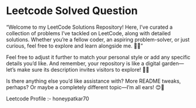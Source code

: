 
# Leetcode Solved Question

“Welcome to my LeetCode Solutions Repository! Here, I’ve curated a collection of problems I’ve tackled on LeetCode, along with detailed solutions. Whether you’re a fellow coder, an aspiring problem-solver, or just curious, feel free to explore and learn alongside me. 🚀💡”

Feel free to adjust it further to match your personal style or add any specific details you’d like. And remember, your repository is like a digital garden—let’s make sure its description invites visitors to explore! 🌱✨

Is there anything else you’d like assistance with? More README tweaks, perhaps? Or maybe a completely different topic—I’m all ears! 😊🌟

Leetcode Profile :- honeypatkar70

